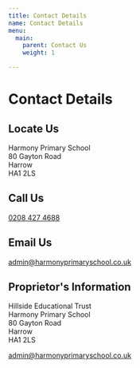 ```yaml
---
title: Contact Details
name: Contact Details
menu:
  main:
    parent: Contact Us
    weight: 1

---
```

# Contact Details

## Locate Us

Harmony Primary School  
80 Gayton Road  
Harrow  
HA1 2LS

## Call Us

<a href="tel:+442084274688">0208 427 4688</a>

## Email Us

admin@harmonyprimaryschool.co.uk

## Proprietor's Information

Hillside Educational Trust  
Harmony Primary School  
80 Gayton Road  
Harrow  
HA1 2LS  

admin@harmonyprimaryschool.co.uk